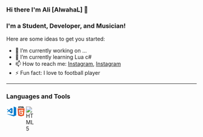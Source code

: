 ### Hi there I'm Ali [AlwahaL] 👋

### I'm a Student, Developer, and Musician!


Here are some ideas to get you started:

- 🔭 I’m currently working on ...
- 🌱 I’m currently learning Lua c#
- 📫 How to reach me: <a href="https://www.instagram.com/neyseunuttumyine/">Instagram</a>, <a href="https://www.instagram.com/neyseunuttumyine/">Instagram</a>
- ⚡ Fun fact: I love to football player

<hr>

### Languages and Tools

<img align="left" alt="Visual Studio Code" width="26px" src="https://raw.githubusercontent.com/github/explore/80688e429a7d4ef2fca1e82350fe8e3517d3494d/topics/visual-studio-code/visual-studio-code.png" style="max-width:100%;">
<img align="left" alt="HTML5" width="26px" src="https://raw.githubusercontent.com/github/explore/80688e429a7d4ef2fca1e82350fe8e3517d3494d/topics/html/html.png" style="max-width:100%;">
<img align="left" alt="HTML5" width="26px" src="https://pngimg.com/uploads/php/php_PNG7.png" style="max-width:100%;">
<!--
**AlwahaL/alwahal** is a ✨ _special_ ✨ repository because its `README.md` (this file) appears on your GitHub profile.

Here are some ideas to get you started:

- 🔭 I’m currently working on ...
- 🌱 I’m currently learning ...
- 👯 I’m looking to collaborate on ...
- 🤔 I’m looking for help with ...
- 💬 Ask me about ...
- 📫 How to reach me: ...
- 😄 Pronouns: ...
- ⚡ Fun fact: ...
-->
